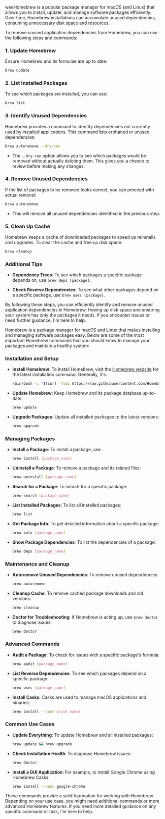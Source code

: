weeHomebrew is a popular package manager for macOS (and Linux) that allows you to install, update, and manage software packages efficiently. Over time, Homebrew installations can accumulate unused dependencies, consuming unnecessary disk space and resources.

To remove unused application dependencies from Homebrew, you can use the following steps and commands:

### 1. Update Homebrew
Ensure Homebrew and its formulae are up to date:
```bash
brew update
```

### 2. List Installed Packages
To see which packages are installed, you can use:
```bash
brew list
```

### 3. Identify Unused Dependencies
Homebrew provides a command to identify dependencies not currently used by installed applications. This command lists orphaned or unused dependencies:
```bash
brew autoremove --dry-run
```
- The `--dry-run` option allows you to see which packages would be removed without actually deleting them. This gives you a chance to review before making any changes.

### 4. Remove Unused Dependencies
If the list of packages to be removed looks correct, you can proceed with actual removal:
```bash
brew autoremove
```
- This will remove all unused dependencies identified in the previous step.

### 5. Clean Up Cache
Homebrew keeps a cache of downloaded packages to speed up reinstalls and upgrades. To clear the cache and free up disk space:
```bash
brew cleanup
```

### Additional Tips
- **Dependency Trees**:
  To see which packages a specific package depends on, use `brew deps [package]`.
  
- **Check Reverse Dependencies**:
  To see what other packages depend on a specific package, use `brew uses [package]`.

By following these steps, you can efficiently identify and remove unused application dependencies in Homebrew, freeing up disk space and ensuring your system has only the packages it needs. If you encounter issues or need further guidance, I'm here to help.


Homebrew is a package manager for macOS and Linux that makes installing and managing software packages easy. Below are some of the most important Homebrew commands that you should know to manage your packages and maintain a healthy system:

### Installation and Setup
- **Install Homebrew**: To install Homebrew, visit the [Homebrew website](https://brew.sh/) for the latest installation command. Generally, it's:
  ```bash
  /bin/bash -c "$(curl -fsSL https://raw.githubusercontent.com/Homebrew/install/HEAD/install.sh)"
  ```

- **Update Homebrew**: Keep Homebrew and its package database up-to-date:
  ```bash
  brew update
  ```

- **Upgrade Packages**: Update all installed packages to the latest versions:
  ```bash
  brew upgrade
  ```

### Managing Packages
- **Install a Package**: To install a package, use:
  ```bash
  brew install [package_name]
  ```

- **Uninstall a Package**: To remove a package and its related files:
  ```bash
  brew uninstall [package_name]
  ```

- **Search for a Package**: To search for a specific package:
  ```bash
  brew search [package_name]
  ```

- **List Installed Packages**: To list all installed packages:
  ```bash
  brew list
  ```

- **Get Package Info**: To get detailed information about a specific package:
  ```bash
  brew info [package_name]
  ```

- **Show Package Dependencies**: To list the dependencies of a package:
  ```bash
  brew deps [package_name]
  ```

### Maintenance and Cleanup
- **Autoremove Unused Dependencies**: To remove unused dependencies:
  ```bash
  brew autoremove
  ```

- **Cleanup Cache**: To remove cached package downloads and old versions:
  ```bash
  brew cleanup
  ```

- **Doctor for Troubleshooting**: If Homebrew is acting up, use `brew doctor` to diagnose issues:
  ```bash
  brew doctor
  ```

### Advanced Commands
- **Audit a Package**: To check for issues with a specific package's formula:
  ```bash
  brew audit [package_name]
  ```

- **List Reverse Dependencies**: To see which packages depend on a specific package:
  ```bash
  brew uses [package_name]
  ```

- **Install Casks**: Casks are used to manage macOS applications and binaries:
  ```bash
  brew install --cask [cask_name]
  ```

### Common Use Cases
- **Update Everything**: To update Homebrew and all installed packages:
  ```bash
  brew update && brew upgrade
  ```

- **Check Installation Health**: To diagnose Homebrew issues:
  ```bash
  brew doctor
  ```

- **Install a GUI Application**: For example, to install Google Chrome using Homebrew Casks:
  ```bash
  brew install --cask google-chrome
  ```

These commands provide a solid foundation for working with Homebrew. Depending on your use case, you might need additional commands or more advanced Homebrew features. If you need more detailed guidance on any specific command or task, I'm here to help.